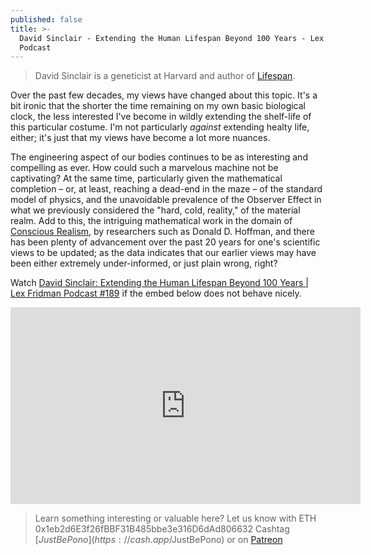```yaml
---
published: false
title: >-
  David Sinclair - Extending the Human Lifespan Beyond 100 Years - Lex Fridman
  Podcast
---
```


> David Sinclair is a geneticist at Harvard and author of [Lifespan](https://www.amazon.com/Lifespan-Why-Age_and-Dont-Have/dp/1501191977).

Over the past few decades, my views have changed about this topic. It's a bit ironic that the shorter the time remaining on my own basic biological clock, the less interested I've become in wildly extending the shelf-life of this particular costume. I'm not particularly *against* extending healty life, either; it's just that my views have become a lot more nuances.

The engineering aspect of our bodies continues to be as interesting and compelling as ever. How could such a marvelous machine not be captivating? At the same time, particularly given the mathematical completion &ndash; or, at least, reaching a dead-end in the maze &ndash; of the standard model of physics, and the unavoidable prevalence of the Observer Effect in what we previously considered the "hard, cold, reality," of the material realm. Add to this, the intriguing mathematical work in the domain of [Conscious Realism](https://metavalent.com/about/#scientific-exploration-belongs-at-the-fringes), by researchers such as Donald D. Hoffman, and there has been plenty of advancement over the past 20 years for one's scientific views to be updated; as the data indicates that our earlier views may have been either extremely under-informed, or just plain wrong, right?

Watch [David Sinclair: Extending the Human Lifespan Beyond 100 Years | Lex Fridman Podcast #189](https://youtu.be/jhKZIq3SlYE) if the embed below does not behave nicely. 

<div class="embed-container"><iframe width="560" height="315" src="https://www.youtube.com/embed/jhKZIq3SlYE" title="YouTube video player" frameborder="0" allow="accelerometer; autoplay; clipboard-write; encrypted-media; gyroscope; picture-in-picture" allowfullscreen></iframe></div>

> Learn something interesting or valuable here? Let us know with ETH 0x1eb2d6E3f26fBBF31B485bbe3e316D6dAd806632 Cashtag [$JustBePono](https://cash.app/$JustBePono) or on [Patreon](https://patreon.com/metavalent/)
